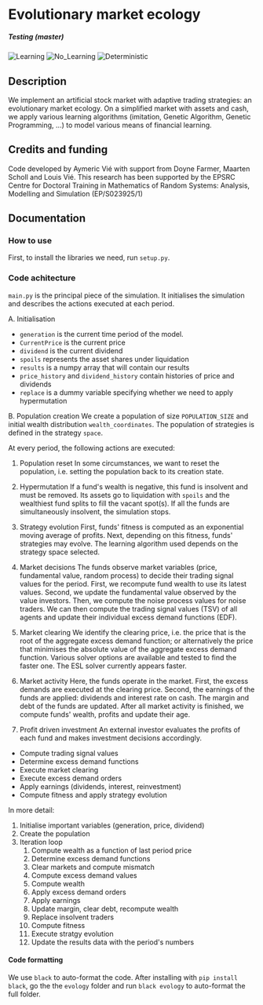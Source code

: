 # Evolutionary market ecology

##### Testing (master)

![Learning](https://github.com/aymericvie/evology/actions/workflows/learning_runs.yml/badge.svg?branch=master)
![No_Learning](https://github.com/aymericvie/evology/actions/workflows/no_learning_runs.yml/badge.svg?branch=master)
![Deterministic](https://github.com/aymericvie/evology/actions/workflows/deterministic.yml/badge.svg?branch=master)


## Description

We implement an artificial stock market with adaptive trading strategies: an evolutionary market ecology. On a simplified market with assets and cash, we apply various learning algorithms (imitation, Genetic Algorithm, Genetic Programming, ...) to model various means of financial learning. 

## Credits and funding

Code developed by Aymeric Vié with support from Doyne Farmer, Maarten Scholl and Louis Vié. This research has been supported by the EPSRC Centre for Doctoral Training in Mathematics of Random Systems: Analysis, Modelling and Simulation (EP/S023925/1)

## Documentation

### How to use

First, to install the libraries we need, run ```setup.py```.

### Code achitecture 

```main.py``` is the principal piece of the simulation. It initialises the simulation and describes the actions executed at each period.

A. Initialisation
* ```generation``` is the current time period of the model.
* ```CurrentPrice``` is the current price
* ```dividend``` is the current dividend
* ```spoils``` represents the asset shares under liquidation
* ```results``` is a numpy array that will contain our results
* ```price_history``` and ```dividend_history``` contain histories of price and dividends
* ```replace``` is a dummy variable specifying whether we need to apply hypermutation

B. Population creation
We create a population of size ```POPULATION_SIZE``` and initial wealth distribution ```wealth_coordinates```. The population of strategies is defined in the strategy ```space```. 

At every period, the following actions are executed:

1. Population reset 
In some circumstances, we want to reset the population, i.e. setting the population back to its creation state. 

2. Hypermutation 
If a fund's wealth is negative, this fund is insolvent and must be removed. Its assets go to liquidation with ```spoils``` and the wealthiest fund splits to fill the vacant spot(s). If all the funds are simultaneously insolvent, the simulation stops.

3. Strategy evolution 
First, funds' fitness is computed as an exponential moving average of profits. Next, depending on this fitness, funds' strategies may evolve. The learning algorithm used depends on the strategy space selected.

4. Market decisions
The funds observe market variables (price, fundamental value, random process) to decide their trading signal values for the period. 
First, we recompute fund wealth to use its latest values. Second, we update the fundamental value observed by the value investors. Then, we compute the noise process values for noise traders. We can then compute the trading signal values (TSV) of all agents and update their individual excess demand functions (EDF).

5. Market clearing
We identify the clearing price, i.e. the price that is the root of the aggregate excess demand function; or alternatively the price that minimises the absolute value of the aggregate excess demand function. Various solver options are available and tested to find the faster one. The ESL solver currently appears faster.

6. Market activity
Here, the funds operate in the market. First, the excess demands are executed at the clearing price. Second, the earnings of the funds are applied: dividends and interest rate on cash. The margin and debt of the funds are updated.
After all market activity is finished, we compute funds' wealth, profits and update their age.

7. Profit driven investment
An external investor evaluates the profits of each fund and makes investment decisions accordingly.





* Compute trading signal values
* Determine excess demand functions
* Execute market clearing
* Execute excess demand orders
* Apply earnings (dividends, interest, reinvestment)
* Compute fitness and apply strategy evolution

In more detail:
1. Initialise important variables (generation, price, dividend)
2. Create the population
3. Iteration loop
    1. Compute wealth as a function of last period price
    2. Determine excess demand functions
    3. Clear markets and compute mismatch
    4. Compute excess demand values
    5. Compute wealth
    6. Apply excess demand orders
    7. Apply earnings
    8. Update margin, clear debt, recompute wealth
    9. Replace insolvent traders
    10. Compute fitness
    11. Execute stratgy evolution
    12. Update the results data with the period's numbers


#### Code formatting
We use ```black``` to auto-format the code. After installing with ```pip install black```, go the the ```evology``` folder and run ```black evology``` to auto-format the full folder.


